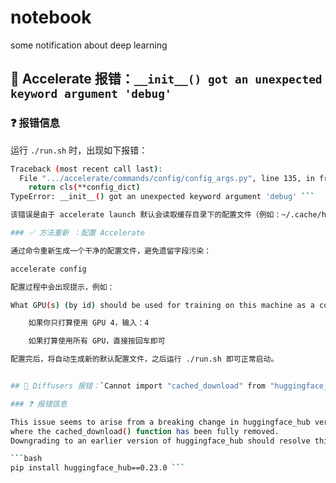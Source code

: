 # notebook
some notification about deep learning

## 🐛 Accelerate 报错：`__init__() got an unexpected keyword argument 'debug'`

### ❓ 报错信息

运行 `./run.sh` 时，出现如下报错：

```bash
Traceback (most recent call last):
  File ".../accelerate/commands/config/config_args.py", line 135, in from_yaml_file
    return cls(**config_dict)
TypeError: __init__() got an unexpected keyword argument 'debug' ```

该错误是由于 accelerate launch 默认会读取缓存目录下的配置文件（例如：~/.cache/huggingface/accelerate/default_config.yaml），其中包含了当前版本不支持的字段 debug，导致构造配置类时报错。

### ✅ 方法重新 ：配置 Accelerate

通过命令重新生成一个干净的配置文件，避免遗留字段污染：

accelerate config

配置过程中会出现提示，例如：

What GPU(s) (by id) should be used for training on this machine as a comma-separated list? [all]:

    如果你只打算使用 GPU 4，输入：4

    如果打算使用所有 GPU，直接按回车即可

配置完后，将自动生成新的默认配置文件，之后运行 ./run.sh 即可正常启动。


## 🐛 Diffusers 报错：`Cannot import "cached_download" from "huggingface_hub"`

### ❓ 报错信息  

This issue seems to arise from a breaking change in huggingface_hub version 0.26.0, 
where the cached_download() function has been fully removed.
Downgrading to an earlier version of huggingface_hub should resolve this problem.

```bash
pip install huggingface_hub==0.23.0 ```

